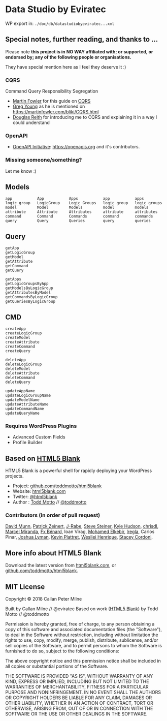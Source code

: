 # Data Studio by Eviratec

WP export in: `./doc/db/datastudiobyeviratec...xml`

## Special notes, further reading, and thanks to ...

Please note **this project is in NO WAY affiliated with; or supported, or endorsed by; any of the following people or organisations.**

They have special mention here as I feel they deserve it :)

### CQRS

Command Query Responsibility Segregation

- [Martin Fowler](https://martinfowler.com) for this guide on [CQRS](https://martinfowler.com/bliki/CQRS.html)
- [Greg Young](https://twitter.com/gregyoung) as he is mentioned on https://martinfowler.com/bliki/CQRS.html
- [Douglas Reith](https://www.linkedin.com/in/douglas-reith/) for introducing me to CQRS and explaining it in a way I could understand

### OpenAPI

- [OpenAPI Initiative](https://github.com/OAI): https://openapis.org and it's contributors.

### Missing someone/something?

Let me know :)

## Models

```
app           App           Apps           app           apps
logic_group   LogicGroup    Logic Groups   logic group   logic groups
model         Model         Models         model         models
attribute     Attribute     Attributes     attribute     attributes
command       Command       Commands       command       commands
query         Query         Queries        query         queries
```

## Query

```
getApp
getLogicGroup
getModel
getAttribute
getCommand
getQuery

getApps
getLogicGroupsByApp
getModelsByLogicGroup
getAttributesByModel
getCommandsByLogicGroup
getQueriesByLogicGroup
```

## CMD

```
createApp
createLogicGroup
createModel
createAttribute
createCommand
createQuery

deleteApp
deleteLogicGroup
deleteModel
deleteAttribute
deleteCommand
deleteQuery

updateAppName
updateLogicGroupName
updateModelName
updateAttributeName
updateCommandName
updateQueryName
```

### Requires WordPress Plugins
- Advanced Custom Fields
- Profile Builder

## Based on [HTML5 Blank](http://html5blank.com)

HTML5 Blank is a powerful shell for rapidly deploying your WordPress projects.

* Project: [github.com/toddmotto/html5blank](https://github.com/toddmotto/html5blank)
* Website: [html5blank.com](http://html5blank.com)
* Twitter: [@html5blank](http://twitter.com/html5blank)
* Author : [Todd Motto](http://toddmotto.com) // [@toddmotto](http://twitter.com/toddmotto)

### Contributors (in order of pull request)
[David Munn](https://github.com/Munnday), [Patrick Zeinert](https://github.com/CoeusCC), [J-Rabe](https://github.com/J-Rabe), [Steve Steiner](https://github.com/ssteinerx), [Kyle Hudson](https://github.com/diskhub), [chrisdl](https://github.com/chrisdl), [Marcel Miranda](https://github.com/reaktivo), [Fx Bénard](https://github.com/fxbenard), Ioan Virag, [Mohamed Elkebir](https://github.com/elkebirmed), [lregla](https://github.com/lregla), Carlos Pinar, [Joshua Lyman](https://github.com/jlyman), [Kevin Plattret](https://github.com/kevinplattret), [Wesllei Henrique](https://github.com/wesllei), [Stacey Cordoni](https://github.com/staceycordoni).

## More info about HTML5 Blank

Download the latest version from [html5blank.com](http://html5blank.com), or [github.com/toddmotto/html5blank](https://github.com/toddmotto/html5blank).

## MIT License

Copyright &copy; 2018 Callan Peter Milne

Built by Callan Milne // @eviratec
Based on work ([HTML5 Blank](http://html5blank.com)) by Todd Motto // @toddmotto

Permission is hereby granted, free of charge, to any person obtaining a copy of this software and associated documentation files (the "Software"), to deal in the Software without restriction, including without limitation the rights to use, copy, modify, merge, publish, distribute, sublicense, and/or sell copies of the Software, and to permit persons to whom the Software is furnished to do so, subject to the following conditions:

The above copyright notice and this permission notice shall be included in all copies or substantial portions of the Software.

THE SOFTWARE IS PROVIDED "AS IS", WITHOUT WARRANTY OF ANY KIND, EXPRESS OR IMPLIED, INCLUDING BUT NOT LIMITED TO THE WARRANTIES OF MERCHANTABILITY, FITNESS FOR A PARTICULAR PURPOSE AND NONINFRINGEMENT. IN NO EVENT SHALL THE AUTHORS OR COPYRIGHT HOLDERS BE LIABLE FOR ANY CLAIM, DAMAGES OR OTHER LIABILITY, WHETHER IN AN ACTION OF CONTRACT, TORT OR OTHERWISE, ARISING FROM, OUT OF OR IN CONNECTION WITH THE SOFTWARE OR THE USE OR OTHER DEALINGS IN THE SOFTWARE.
